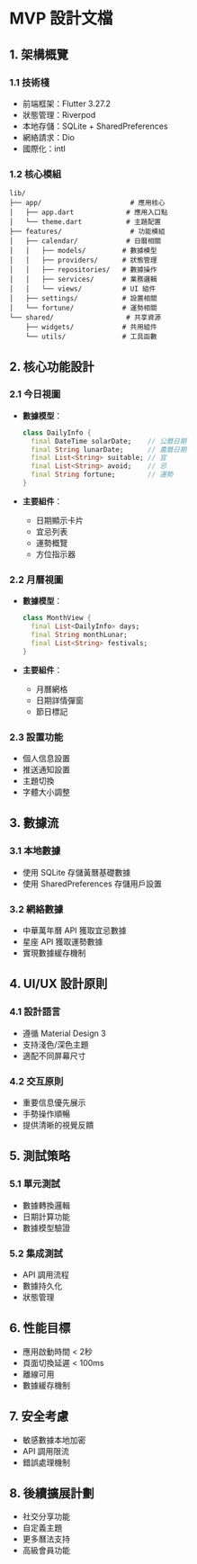 # MVP 設計文檔

## 1. 架構概覽

### 1.1 技術棧
- 前端框架：Flutter 3.27.2
- 狀態管理：Riverpod
- 本地存儲：SQLite + SharedPreferences
- 網絡請求：Dio
- 國際化：intl

### 1.2 核心模組
```
lib/
├── app/                      # 應用核心
│   ├── app.dart             # 應用入口點
│   └── theme.dart           # 主題配置
├── features/                 # 功能模組
│   ├── calendar/            # 日曆相關
│   │   ├── models/         # 數據模型
│   │   ├── providers/      # 狀態管理
│   │   ├── repositories/   # 數據操作
│   │   ├── services/       # 業務邏輯
│   │   └── views/          # UI 組件
│   ├── settings/           # 設置相關
│   └── fortune/            # 運勢相關
└── shared/                  # 共享資源
    ├── widgets/            # 共用組件
    └── utils/              # 工具函數
```

## 2. 核心功能設計

### 2.1 今日視圖
- **數據模型**：
  ```dart
  class DailyInfo {
    final DateTime solarDate;    // 公曆日期
    final String lunarDate;      // 農曆日期
    final List<String> suitable; // 宜
    final List<String> avoid;    // 忌
    final String fortune;        // 運勢
  }
  ```

- **主要組件**：
  - 日期顯示卡片
  - 宜忌列表
  - 運勢概覽
  - 方位指示器

### 2.2 月曆視圖
- **數據模型**：
  ```dart
  class MonthView {
    final List<DailyInfo> days;
    final String monthLunar;
    final List<String> festivals;
  }
  ```

- **主要組件**：
  - 月曆網格
  - 日期詳情彈窗
  - 節日標記

### 2.3 設置功能
- 個人信息設置
- 推送通知設置
- 主題切換
- 字體大小調整

## 3. 數據流

### 3.1 本地數據
- 使用 SQLite 存儲黃曆基礎數據
- 使用 SharedPreferences 存儲用戶設置

### 3.2 網絡數據
- 中華萬年曆 API 獲取宜忌數據
- 星座 API 獲取運勢數據
- 實現數據緩存機制

## 4. UI/UX 設計原則

### 4.1 設計語言
- 遵循 Material Design 3
- 支持淺色/深色主題
- 適配不同屏幕尺寸

### 4.2 交互原則
- 重要信息優先展示
- 手勢操作順暢
- 提供清晰的視覺反饋

## 5. 測試策略

### 5.1 單元測試
- 數據轉換邏輯
- 日期計算功能
- 數據模型驗證

### 5.2 集成測試
- API 調用流程
- 數據持久化
- 狀態管理

## 6. 性能目標
- 應用啟動時間 < 2秒
- 頁面切換延遲 < 100ms
- 離線可用
- 數據緩存機制

## 7. 安全考慮
- 敏感數據本地加密
- API 調用限流
- 錯誤處理機制

## 8. 後續擴展計劃
- 社交分享功能
- 自定義主題
- 更多曆法支持
- 高級會員功能 